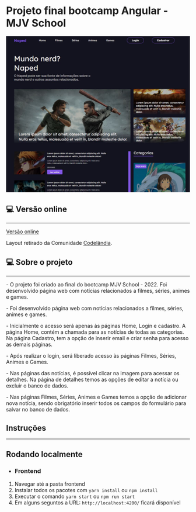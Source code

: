 # Projeto final bootcamp Angular - MJV School

<div align="center">
  <img
    width="768px"
    height="auto"
    alt="Homepage do projeto"
    title="Home do blog"
    src="/naped/src/assets/naped.JPG"
  />
</div>

## 💻 Versão online

---

<a href="https://naped-emarra.vercel.app/home" target="_blank">Versão online</a>

Layout retirado da Comunidade [Codelândia](https://www.figma.com/file/Yb9IBH56g7T1hdIyZ3BMNO/Desafios---Codel%C3%A2ndia?node-id=15409%3A2).

## 💻 Sobre o projeto

---

<p>- O projeto foi criado ao final do bootcamp MJV School - 2022. Foi desenvolvido página web com notícias relacionados a filmes, séries, animes e games.</p>
<p>- Foi desenvolvido página web com notícias relacionados a filmes, séries, animes e games.</p>
<p>- Inicialmente o acesso será apenas às páginas Home, Login e cadastro. A página Home, contém a chamada para as notícias de todas as categorias.
Na página Cadastro, tem a opção de inserir email e criar senha para acesso as demais páginas.</p>
<p>- Após realizar o login, será liberado acesso às páginas Filmes, Séries, Animes e Games. </p>
<p>- Nas páginas das notícias, é possível clicar na imagem para acessar os detalhes. Na página de detalhes temos as opções de editar a notícia ou excluir o banco de dados. </p>
<p>- Nas páginas Filmes, Séries, Animes e Games temos a opção de adicionar nova notícia, sendo obrigatório inserir todos os campos do formulário para salvar no banco de dados.</p>


## Instruções

---
## Rodando localmente

* ### Frontend

1. Navegar até a pasta frontend
2. Instalar todos os pacotes com `yarn install` ou `npm install`
3. Executar o comando `yarn start` ou `npm run start`
4. Em alguns seguntos a URL: `http://localhost:4200/` ficará disponível
